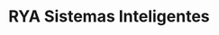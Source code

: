 ---
title: "RYA Sistemas Inteligentes"
url: /la-paz/rya-sistemas-inteligentes/
shop: reparación de automóviles
---